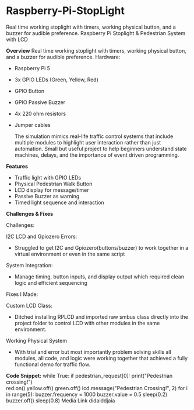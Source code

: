 # Raspberry-Pi-StopLight
Real time working stoplight with timers, working physical button, and a buzzer for audible preference. 
Raspberry Pi Stoplight & Pedestrian System with LCD


**Overview**
Real time working stoplight with timers, working physical button, and a buzzer for audible preference. 
Hardware: 
- Raspberry Pi 5
- 3x GPIO LEDs (Green, Yellow, Red)
- GPIO Button
- GPIO Passive Buzzer
- 4x 220 ohm resistors
- Jumper cables

	The simulation mimics real-life traffic control systems that include multiple modules to highlight user interaction rather than just automation. Small but useful project to help beginners understand state machines, delays, and the importance of event driven programming.

**Features**
- Traffic light with GPIO LEDs
- Physical Pedestrian Walk Button
- LCD display for message/timer
- Passive Buzzer as warning
- Timed light sequence and interaction



**Challenges & Fixes**

Challenges:

I2C LCD and Gpiozero Errors:
- Struggled to get I2C and Gpiozero(buttons/buzzer) to work together in a virtual environment or even in the same script

System Integration:
- Manage timing, button inputs, and display output which required clean logic and efficient sequencing
	
Fixes I Made:

Custom LCD Class:
- Ditched installing RPLCD and imported raw smbus class directly into the project folder to control LCD with other modules in the same environment.

Working Physical System
- With trial and error but most importantly problem solving skills all modules, all code, and logic were working together that achieved a fully functional demo for traffic flow. 

**Code Snippet:**
while True:
    if pedestrian_request[0]:
        print("Pedestrian crossing!")    
        red.on()
        yellow.off()
        green.off()
        lcd.message("Pedestrian Crossing!", 2)
        for i in range(5):
            buzzer.frequency = 1000
            buzzer.value = 0.5
            sleep(0.2)
            buzzer.off()
            sleep(0.8)
Media Link
didaiddjaia


